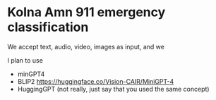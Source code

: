 # Kolna Amn 911 emergency classification

We accept text, audio, video, images as input, and we 

I plan to use

- minGPT4
- BLIP2 https://huggingface.co/Vision-CAIR/MiniGPT-4
- HuggingGPT (not really, just say that you used the same concept)

